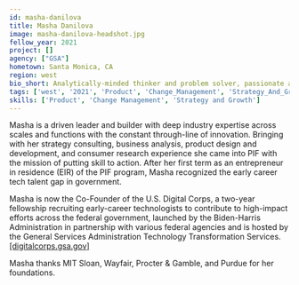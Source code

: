 ```yaml
---
id: masha-danilova
title: Masha Danilova
image: masha-danilova-headshot.jpg
fellow_year: 2021
project: []
agency: ["GSA"]
hometown: Santa Monica, CA
region: west
bio_short: Analytically-minded thinker and problem solver, passionate about mapping complexity through early stage innovation and scale.
tags: ['west', '2021', 'Product', 'Change_Management', 'Strategy_And_Growth', 'active']
skills: ['Product', 'Change Management', 'Strategy and Growth']
---
```

Masha is a driven leader and builder with deep industry expertise across scales and functions with the constant through-line of innovation. Bringing with her strategy consulting, business analysis, product design and development, and consumer research experience she came into PIF with the mission of putting skill to action. After her first term as an entrepreneur in residence (EIR) of the PIF program, Masha recognized the early career tech talent gap in government.

Masha is now the Co-Founder of the U.S. Digital Corps, a two-year fellowship recruiting early-career technologists to contribute to high-impact efforts across the federal government, launched by the Biden-Harris Administration in partnership with various federal agencies and is hosted by the General Services Administration Technology Transformation Services. [[digitalcorps.gsa.gov]](https://digitalcorps.gsa.gov/)

Masha thanks MIT Sloan, Wayfair, Procter & Gamble, and Purdue for her foundations.